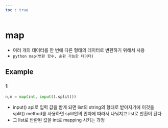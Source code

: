 ```yaml
---
toc : true
---
```


# map
* 여러 개의 데이터를 한 번에 다른 형태의 데이터로 변환하기 위해서 사용
* ```python map(변환 함수, 순환 가능한 데이터) ```
## Example
### 1
```python 
n,m = map(int, input().split())
```
* input() api로 입력 값을 받게 되면 list의 string의 형태로 받아지기에 이것을 split() method를 사용하면 split안의 인자에 따라서 나눠지고 list로 반환이 된다. 
* 그 list로 반환된 값을 int로 mapping 시키는 과정


